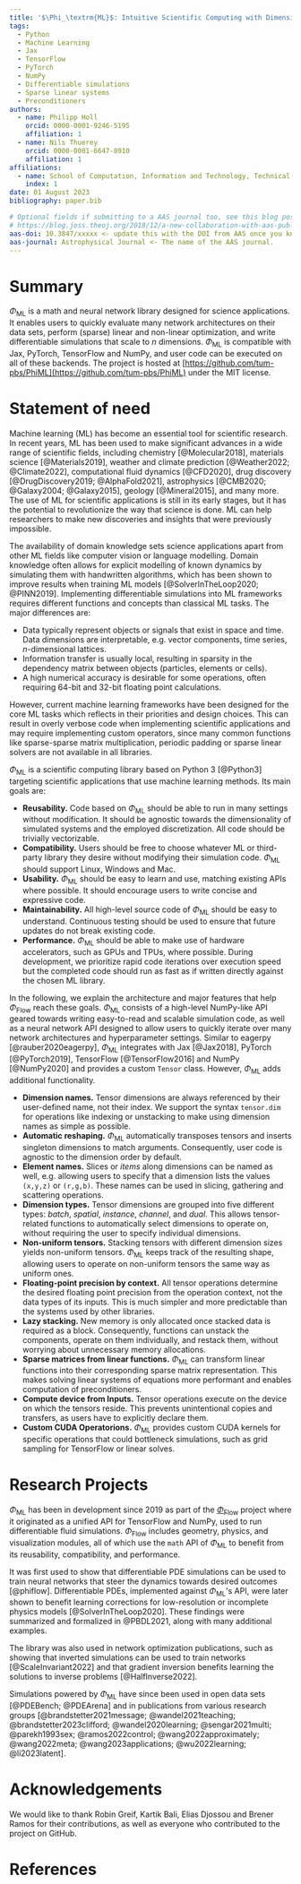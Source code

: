 ```yaml
---
title: '$\Phi_\textrm{ML}$: Intuitive Scientific Computing with Dimension Types for Jax, PyTorch, TensorFlow & NumPy'
tags:
  - Python
  - Machine Learning
  - Jax
  - TensorFlow
  - PyTorch
  - NumPy
  - Differentiable simulations
  - Sparse linear systems
  - Preconditioners
authors:
  - name: Philipp Holl
    orcid: 0000-0001-9246-5195
    affiliation: 1
  - name: Nils Thuerey
    orcid: 0000-0001-6647-8910
    affiliation: 1
affiliations:
  - name: School of Computation, Information and Technology, Technical University of Munich, Germany
    index: 1
date: 01 August 2023
bibliography: paper.bib

# Optional fields if submitting to a AAS journal too, see this blog post:
# https://blog.joss.theoj.org/2018/12/a-new-collaboration-with-aas-publishing
aas-doi: 10.3847/xxxxx <- update this with the DOI from AAS once you know it.
aas-journal: Astrophysical Journal <- The name of the AAS journal.
---
```


# Summary

$\Phi_\textrm{ML}$ is a math and neural network library designed for science applications.
It enables users to quickly evaluate many network architectures on their data sets, perform (sparse) linear and non-linear optimization, and write differentiable simulations that scale to *n* dimensions.
$\Phi_\textrm{ML}$ is compatible with Jax, PyTorch, TensorFlow and NumPy, and user code can be executed on all of these backends.
The project is hosted at [https://github.com/tum-pbs/PhiML](https://github.com/tum-pbs/PhiML) under the MIT license.

# Statement of need

Machine learning (ML) has become an essential tool for scientific research. In recent years, ML has been used to make significant advances in a wide range of scientific fields, including
chemistry [@Molecular2018],
materials science [@Materials2019],
weather and climate prediction [@Weather2022; @Climate2022],
computational fluid dynamics [@CFD2020],
drug discovery [@DrugDiscovery2019; @AlphaFold2021],
astrophysics [@CMB2020; @Galaxy2004; @Galaxy2015],
geology [@Mineral2015], and many more.
The use of ML for scientific applications is still in its early stages, but it has the potential to revolutionize the way that science is done. ML can help researchers to make new discoveries and insights that were previously impossible.

The availability of domain knowledge sets science applications apart from other ML fields like computer vision or language modelling.
Domain knowledge often allows for explicit modelling of known dynamics by simulating them with handwritten algorithms, which has been shown to improve results when training ML models [@SolverInTheLoop2020; @PINN2019].
Implementing differentiable simulations into ML frameworks requires different functions and concepts than classical ML tasks.
The major differences are:

* Data typically represent objects or signals that exist in space and time. Data dimensions are interpretable, e.g. vector components, time series, *n*-dimensional lattices.
* Information transfer is usually local, resulting in sparsity in the dependency matrix between objects (particles, elements or cells).
* A high numerical accuracy is desirable for some operations, often requiring 64-bit and 32-bit floating point calculations.

However, current machine learning frameworks have been designed for the core ML tasks which reflects in their priorities and design choices.
This can result in overly verbose code when implementing scientific applications and may require implementing custom operators, since many 
common functions like sparse-sparse matrix multiplication, periodic padding or sparse linear solvers are not available in all libraries.

$\Phi_\textrm{ML}$ is a scientific computing library based on Python 3 [@Python3] targeting scientific applications that use machine learning methods.
Its main goals are:

* **Reusability.** Code based on $\Phi_\textrm{ML}$ should be able to run in many settings without modification. It should be agnostic towards the dimensionality of simulated systems and the employed discretization. All code should be trivially vectorizable.
* **Compatibility.** Users should be free to choose whatever ML or third-party library they desire without modifying their simulation code. $\Phi_\textrm{ML}$ should support Linux, Windows and Mac.
* **Usability.** $\Phi_\textrm{ML}$ should be easy to learn and use, matching existing APIs where possible. It should encourage users to write concise and expressive code.
* **Maintainability.** All high-level source code of $\Phi_\textrm{ML}$ should be easy to understand. Continuous testing should be used to ensure that future updates do not break existing code.
* **Performance.** $\Phi_\textrm{ML}$ should be able to make use of hardware accelerators, such as GPUs and TPUs, where possible. During development, we prioritize rapid code iterations over execution speed but the completed code should run as fast as if written directly against the chosen ML library.

In the following, we explain the architecture and major features that help $\Phi_\textrm{Flow}$ reach these goals.
$\Phi_\textrm{ML}$ consists of a high-level NumPy-like API geared towards writing easy-to-read and scalable simulation code, as well as a neural network API designed to allow users to quickly iterate over many network architectures and hyperparameter settings.
Similar to eagerpy [@rauber2020eagerpy], $\Phi_\textrm{ML}$ integrates with Jax [@Jax2018], PyTorch [@PyTorch2019], TensorFlow [@TensorFlow2016] and NumPy [@NumPy2020] and provides a custom `Tensor` class.
However, $\Phi_\textrm{ML}$ adds additional functionality.

* **Dimension names.** Tensor dimensions are always referenced by their user-defined name, not their index. We support the syntax `tensor.dim` for operations like indexing or unstacking to make using dimension names as simple as possible.
* **Automatic reshaping.** $\Phi_\textrm{ML}$ automatically transposes tensors and inserts singleton dimensions to match arguments. Consequently, user code is agnostic to the dimension order by default.
* **Element names.** Slices or *items* along dimensions can be named as well, e.g. allowing users to specify that a dimension lists the values `(x,y,z)` or `(r,g,b)`. These names can be used in slicing, gathering and scattering operations.
* **Dimension types.** Tensor dimensions are grouped into five different types: *batch*, *spatial*, *instance*, *channel*, and *dual*. This allows tensor-related functions to automatically select dimensions to operate on, without requiring the user to specify individual dimensions.
* **Non-uniform tensors.** Stacking tensors with different dimension sizes yields non-uniform tensors. $\Phi_\textrm{ML}$ keeps track of the resulting shape, allowing users to operate on non-uniform tensors the same way as uniform ones.
* **Floating-point precision by context.** All tensor operations determine the desired floating point precision from the operation context, not the data types of its inputs. This is much simpler and more predictable than the systems used by other libraries.
* **Lazy stacking.** New memory is only allocated once stacked data is required as a block. Consequently, functions can unstack the components, operate on them individually, and restack them, without worrying about unnecessary memory allocations.
* **Sparse matrices from linear functions.** $\Phi_\textrm{ML}$ can transform linear functions into their corresponding sparse matrix representation. This makes solving linear systems of equations more performant and enables computation of preconditioners.
* **Compute device from Inputs.** Tensor operations execute on the device on which the tensors reside. This prevents unintentional copies and transfers, as users have to explicitly declare them.
* **Custom CUDA Operatorions.** $\Phi_\textrm{ML}$ provides custom CUDA kernels for specific operations that could bottleneck simulations, such as grid sampling for TensorFlow or linear solves.



# Research Projects

$\Phi_\textrm{ML}$ has been in development since 2019 as part of the [$\Phi_\textrm{Flow}$](https://github.com/tum-pbs/PhiFlow) project where it originated as a unified API for TensorFlow and NumPy, used to run differentiable fluid simulations.
$\Phi_\textrm{Flow}$ includes geometry, physics, and visualization modules, all of which use the `math` API of $\Phi_\textrm{ML}$ to benefit from its reusability, compatibility, and performance.

It was first used to show that differentiable PDE simulations can be used to train neural networks that steer the dynamics towards desired outcomes [@phiflow].
Differentiable PDEs, implemented against $\Phi_\textrm{ML}$'s API, were later shown to benefit learning corrections for low-resolution or incomplete physics models [@SolverInTheLoop2020].
These findings were summarized and formalized in @PBDL2021, along with many additional examples.

The library was also used in network optimization publications, such as showing that inverted simulations can be used to train networks [@ScaleInvariant2022] and that gradient inversion benefits learning the solutions to inverse problems [@HalfInverse2022].

Simulations powered by $\Phi_\textrm{ML}$ have since been used in open data sets [@PDEBench; @PDEArena] and in publications from various research groups [@brandstetter2021message; @wandel2021teaching; @brandstetter2023clifford; @wandel2020learning; @sengar2021multi; @parekh1993sex; @ramos2022control; @wang2022approximately; @wang2022meta; @wang2023applications; @wu2022learning; @li2023latent].



# Acknowledgements

We would like to thank Robin Greif, Kartik Bali, Elias Djossou and Brener Ramos for their contributions, as well as everyone who contributed to the project on GitHub.


# References


